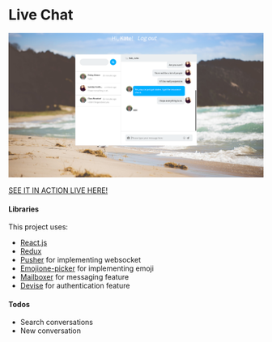 # Live Chat

![screen-shot]


[SEE IT IN ACTION LIVE HERE!][asapp]

#### Libraries

This project uses:
- [React.js][React]
- [Redux][Redux]
- [Pusher][Pusher] for implementing websocket
- [Emojione-picker][emojione-picker] for implementing emoji
- [Mailboxer][mailboxer] for messaging feature
- [Devise][devise] for authentication feature

#### Todos
- Search conversations
- New conversation

[asapp]: https://asapp-challenge.herokuapp.com/
[mailboxer]: https://github.com/mailboxer/mailboxer
[React]:https://facebook.github.io/react/
[Pusher]:https://pusher.com/
[Redux]:http://redux.js.org/
[devise]:https://github.com/plataformatec/devise
[emojione-picker]:https://github.com/tommoor/emojione-picker


[screen-shot]: ./app/assets/images/screen-shot.png
